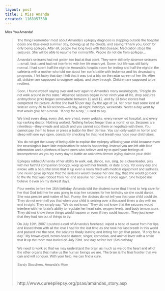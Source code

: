 ```yaml
---
layout: post
title: I Miss Amanda
created: 1168057380
---
```

<p><span style="background-color: rgb(255, 255, 255); font-family: Helvetica, Arial, Verdana, sans-serif; font-size: 11px; line-height: 13px; ">Miss You Amanda!</span></p>
<blockquote>
	<p style="font-family: Helvetica, Arial, Verdana, sans-serif; font-size: 11px; line-height: 13px; background-color: rgb(255, 255, 255); ">The thing I remember most about Amanda&rsquo;s epilepsy diagnosis is stepping outside the hospital doors one blue-skied summer day, looking up at the clouds, and saying &ldquo;Thank you, God&rdquo; for only being epilepsy. After all, people live long lives with that disease. Medication stops the seizures. She will be able to resume her normal life. People do not die from epilepsy&hellip;</p>
	<p style="font-family: Helvetica, Arial, Verdana, sans-serif; font-size: 11px; line-height: 13px; background-color: rgb(255, 255, 255); ">Amanda&rsquo;s seizures had not gotten too bad at that point. They were still only absence seizures&mdash;small, fast&mdash;and had not interfered with her life much yet. Some, but life was still fairly normal. I had spent half the night in Amanda&rsquo;s hospital room for testing and half the night in the cafeteria with a mother who told me about her son&rsquo;s battle with leukemia and his devastating prognosis. I felt lucky that day. I felt that it was just a blip on the radar screen of her life. After all, children are supposed to outgrow, adjust, and plow through. Children are supposed to be resilient.</p>
	<p style="font-family: Helvetica, Arial, Verdana, sans-serif; font-size: 11px; line-height: 13px; background-color: rgb(255, 255, 255); ">Soon, I found myself saying over and over again to Amanda&rsquo;s many neurologists, &ldquo;People do not walk around in this state.&rdquo; Absence seizures began in her ninth year of life, drop seizures andmyclonic jerks began somewhere between 11 and 12, and by 13 tonic clonics had completed the picture. At first she had 50 per day. By the age of 14, her brain had some kind of seizure every 30 to 60 seconds&mdash;all day, all night, holidays, weekends. Never a day went by that would give her a break. &ldquo;If only for a day,&rdquo; I used to say.</p>
	<p style="font-family: Helvetica, Arial, Verdana, sans-serif; font-size: 11px; line-height: 13px; background-color: rgb(255, 255, 255); ">We tried every drug, every diet, every test, every website, every renowned hospital, and every top-ranking doctor. Nothing worked. Nothing helped longer than a month or so. Seizures are relentless&mdash;they invade and attack and you cannot stop them or negotiate with them. You cannot pay them to leave or press a button for their demise. You can only watch in horror and sleep with one eye open, constantly checking for that next breath you hope your child takes.</p>
	<p style="font-family: Helvetica, Arial, Verdana, sans-serif; font-size: 11px; line-height: 13px; background-color: rgb(255, 255, 255); ">You do not get the luxury of being able to explain the epilepsy afflicting your child because even the neurologists have little explanation for what is happening. Instead you are left with little information and a plethora of loved ones who believe and try to quell your feelings of incompetence as you try every day to battle an unknown demon laying claim to your child.</p>
	<p style="font-family: Helvetica, Arial, Verdana, sans-serif; font-size: 11px; line-height: 13px; background-color: rgb(255, 255, 255); ">Epilepsy robbed Amanda of her ability to walk, eat, dance, run, sing, be a cheerleader, play with her faithful companion Snoopy, keep up with her friends, or date a boy. Yet every day she awoke with a beautiful smile that lit up even a room filled with medical equipment and sadness. She never gave up hope that the seizures would release her one day, that she would go back to the life that was robbed from her and assume her place in it once again. She helped me believe it even on my darkest days.</p>
	<p style="font-family: Helvetica, Arial, Verdana, sans-serif; font-size: 11px; line-height: 13px; background-color: rgb(255, 255, 255); ">Four weeks before her 16th birthday, Amanda told the student-nurse that I hired to help care for her that God told her he was going to stop her seizures for her birthday so she could dance. She was precise and matter of fact. Funny, the doctors do not tell you that your child could die. They do not even tell you that when your child is seizing over a thousand times a day with no end in sight. They simply say, &ldquo;We do not know.&rdquo; They did not know that the seizures would interfere with her brain&rsquo;s ability to regulate her heart rate, oxygen levels, and body temperature. They did not know these things would happen or even if they could happen. They just knew that they had run out of things to try.</p>
	<p style="font-family: Helvetica, Arial, Verdana, sans-serif; font-size: 11px; line-height: 13px; background-color: rgb(255, 255, 255); ">On July 19th, 2007 I pushed a curl off Amanda&rsquo;s forehead, wiped a bead of sweat from her lips, and kissed them with all the love I had for the last time as she took her last breath in this world and passed into the next, the seizures finally leaving and letting her get that peace, &ldquo;if only for a day.&rdquo; My brown-eyed, brown-haired dancer, singer, comedian, and animal lover with a smile that lit up the room was buried on July 23rd, one day before her 16th birthday.</p>
	<p><span style="font-family: Helvetica, Arial, Verdana, sans-serif; font-size: 11px; line-height: 13px; background-color: rgb(255, 255, 255); ">We need to work so that we may understand the brain as much as we do the heart and all of the other organs that make us the human beings we are. The brain is the final frontier that we can and will conquer. With your help, we can find a cure.</span></p>
	<p><span style="background-color: rgb(255, 255, 255); font-family: Helvetica, Arial, Verdana, sans-serif; font-size: 11px; line-height: 13px; ">Sandy Stocchero, Amanda&#39;s Mom</span></p>
	<p>&nbsp;</p>
	http://www.cureepilepsy.org/psas/amandas_story.asp</blockquote>

